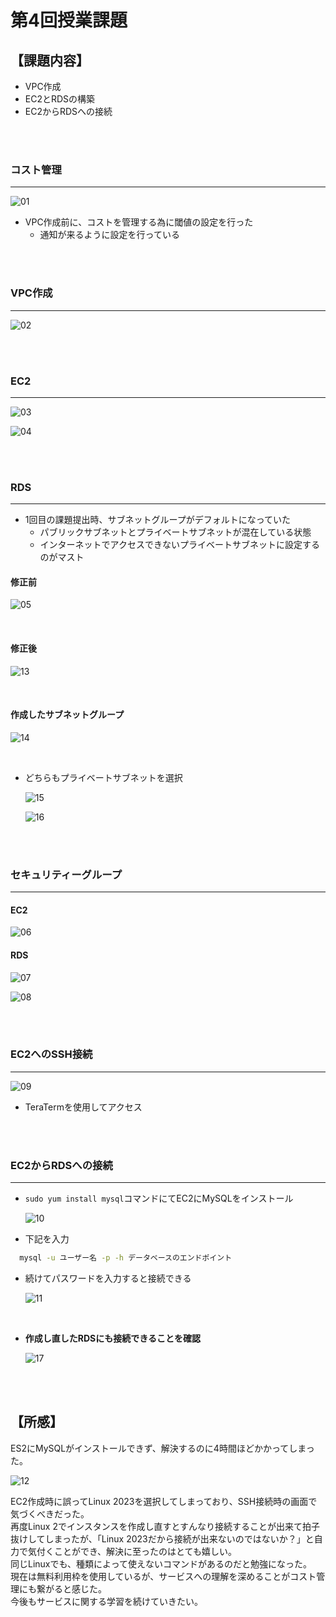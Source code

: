 # 第4回授業課題

## 【課題内容】
- VPC作成
- EC2とRDSの構築
- EC2からRDSへの接続

<br>
<br>

### コスト管理
***
![01](images-lecture04/budget.png)
- VPC作成前に、コストを管理する為に閾値の設定を行った
  - 通知が来るように設定を行っている

<br>
<br>

### VPC作成
***
![02](images-lecture04/VPC.png)

<br>
<br>

### EC2
***
![03](images-lecture04/EC2-1.png)

![04](images-lecture04/EC2-2.png)

<br>
<br>

### RDS
***
- 1回目の課題提出時、サブネットグループがデフォルトになっていた
  - パブリックサブネットとプライベートサブネットが混在している状態
  - インターネットでアクセスできないプライベートサブネットに設定するのがマスト

#### 修正前
![05](images-lecture04/RDS.png)

<br>

#### 修正後
![13](images-lecture04/RDS-redo.png)

<br>

#### 作成したサブネットグループ

![14](images-lecture04/subnet-group.png)

<br>

- どちらもプライベートサブネットを選択

  ![15](images-lecture04/subnet-1.png)

  ![16](images-lecture04/subnet-2.png)

<br>
<br>

### セキュリティーグループ
***
#### EC2
![06](images-lecture04/EC2-sg.png)
#### RDS
![07](images-lecture04/RDS-sg-1.png)

![08](images-lecture04/RDS-sg-2.png)

<br>
<br>

### EC2へのSSH接続
***
![09](images-lecture04/EC2-access.png)
- TeraTermを使用してアクセス

<br>
<br>

### EC2からRDSへの接続
***
- `sudo yum install mysql`コマンドにてEC2にMySQLをインストール

  ![10](images-lecture04/RDS-access-1.png)

- 下記を入力
```sh
  mysql -u ユーザー名 -p -h データベースのエンドポイント
```
- 続けてパスワードを入力すると接続できる

  ![11](images-lecture04/RDS-access-2.png)

<br>

- **作成し直したRDSにも接続できることを確認**

  ![17](images-lecture04/access-redo.png)

<br>
<br>

## 【所感】
ES2にMySQLがインストールできず、解決するのに4時間ほどかかってしまった。

![12](images-lecture04/EC2-miss.png)

EC2作成時に誤ってLinux 2023を選択してしまっており、SSH接続時の画面で気づくべきだった。<br>
再度Linux 2でインスタンスを作成し直すとすんなり接続することが出来て拍子抜けしてしまったが、「Linux 2023だから接続が出来ないのではないか？」と自力で気付くことができ、解決に至ったのはとても嬉しい。<br>
同じLinuxでも、種類によって使えないコマンドがあるのだと勉強になった。<br>
現在は無料利用枠を使用しているが、サービスへの理解を深めることがコスト管理にも繋がると感じた。<br>
今後もサービスに関する学習を続けていきたい。